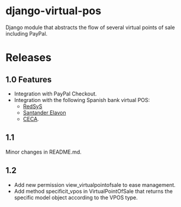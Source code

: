 # django-virtual-pos
Django module that abstracts the flow of several virtual points of sale including PayPal.

# Releases

## 1.0 Features 
- Integration with PayPal Checkout.
- Integration with the following Spanish bank virtual POS:
  - [RedSyS](http://www.redsys.es/)
  - [Santander Elavon](https://www.santanderelavon.com/)
  - [CECA](http://www.cajasdeahorros.es/).

## 1.1
Minor changes in README.md.

## 1.2
- Add new permission view_virtualpointofsale to ease management.
- Add method specificit_vpos in VirtualPointOfSale that returns the specific model object according to the VPOS type.
